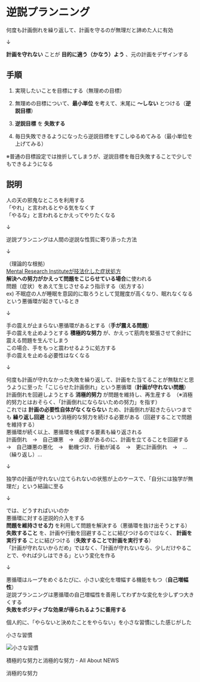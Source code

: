 # 逆説プランニング
何度も計画倒れを繰り返して、計画を守るのが無理だと諦めた人に有効

↓

**計画を守れない** ことが **目的に適う（かなう）よう** 、元の計画をデザインする

## 手順
1. 実現したいことを目標にする（無理めの目標）

2. 無理めの目標について、**最小単位** を考えて、末尾に **〜しない** とつける（**逆説目標**）

3. **逆説目標** を **失敗する**

4. 毎日失敗できるようになったら逆説目標をすこしゆるめてみる（最小単位を上げてみる）

※普通の目標設定では挫折してしまうが、逆説目標を毎日失敗することで少しでもできるようになる

## 説明
人の天の邪鬼なところを利用する  
「やれ」と言われるとやる気をなくす  
「やるな」と言われるとかえってやりたくなる  

↓

逆説プランニングは人間の逆説な性質に寄り添った方法  

↓

（理論的な根拠）  
[Mental Research Instituteが技法化した症状処方](https://mri.org/)  
**解決への努力がかえって問題をこじらせている場合**に使われる  
問題（症状）をあえて生じさせるよう指示する（処方する）  
ex) 不眠症の人が睡眠を意図的に取ろうとして覚醒度が高くなり、眠れなくなるという悪循環が起きているとき  

↓

手の震えが止まらない悪循環があるとする（**手が震える問題**）  
手の震えを止めようとする **積極的な努力** が、かえって筋肉を緊張させて余計に震える問題を生んでしまう  
この場合、手をもっと震わせるように処方する  
手の震えを止める必要性はなくなる

↓

何度も計画が守れなかった失敗を繰り返して、計画をた当てることが無駄だと思うように至った「こじらせた計画倒れ」という悪循環（**計画が守れない問題**）  
計画倒れを回避しようとする **消極的努力** が問題を維持し、再生産する　（※消極的努力とはおそらく、「計画倒れにならないための努力」を指す）  
これでは **計画の必要性自体がなくならない** ため、計画倒れが起きたらいつまでも **繰り返し回避** という消極的な努力を続ける必要がある（回避することで問題を維持する）  
悪循環が続く以上、悪循環を構成する要素も繰り返される  
計画倒れ　→　自己嫌悪　→　必要があるのに、計画を立てることを回避する　→　自己嫌悪の悪化　→　動機づけ、行動が減る　→　更に計画倒れ　→　…（繰り返し）…

↓

独学の計画が守れない/立てられないの状態が上のケースで、「自分には独学が無理だ」という結論に至る

↓

では、どうすればいいのか  
悪循環に対する逆説的介入をする  
**問題を維持させる力** を利用して問題を解決する（悪循環を抜け出そうとする）  
**失敗すること** を、計画や行動を回避することに結びつけるのではなく、 **計画を実行する** ことに結びつける（**失敗することで計画を実行する**）  
「計画が守れないからだめ」ではなく、「計画が守れないなら、少しだけやることで、やれば少しはできる」という変化を作る

↓

悪循環はループをめぐるたびに、小さい変化を増幅する機能をもつ（**自己増幅性**）  
逆説プランニングは悪循環の自己増幅性を善用してわずかな変化を少しずつ大きくする  
**失敗をポジティブな効果が得られるように善用する**



個人的に、「やらないと決めたことをやらない」を小さな習慣にした感じがした

小さな習慣

<a target="_blank"><img src="https://m.media-amazon.com/images/I/41-SgavV5cL.jpg" alt="小さな習慣"></a>

<a src="https://news.allabout.co.jp/articles/d/66283/" target="_blank">積極的な努力と消極的な努力 - All About NEWS</a>

<a src="https://www.google.com/search?q=消極的な努力" target="_blank">消極的な努力</a>